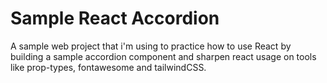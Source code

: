 # Sample React Accordion

A sample web project that i'm using to practice how to use React by building a sample accordion component and sharpen react usage on tools like prop-types, 
fontawesome and tailwindCSS.
